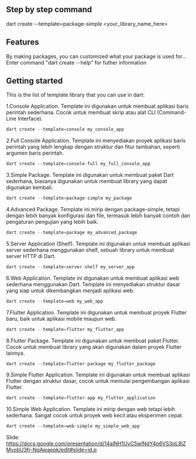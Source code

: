 <!-- 
This README describes the package. If you publish this package to pub.dev,
this README's contents appear on the landing page for your package.

For information about how to write a good package README, see the guide for
[writing package pages](https://dart.dev/guides/libraries/writing-package-pages). 

For general information about developing packages, see the Dart guide for
[creating packages](https://dart.dev/guides/libraries/create-library-packages)
and the Flutter guide for
[developing packages and plugins](https://flutter.dev/developing-packages). 
--> 

## Step by step command

dart create --template=package-simple <your_library_name_here> 

## Features 

By making packages, you can customized what your package is used for... Enter command "dart create --help" for futher information

## Getting started

This is the list of template library that you can use in dart:

1.Console Application.
Template ini digunakan untuk membuat aplikasi baris perintah sederhana. Cocok untuk membuat skrip atau alat CLI (Command-Line Interface).

```dart
dart create --template=console my_console_app
```

2.Full Console Application.
Template ini menyediakan proyek aplikasi baris perintah yang lebih lengkap dengan struktur dan fitur tambahan, seperti argumen baris perintah.

```dart
dart create --template=console-full my_full_console_app
```

3.Simple Package.
Template ini digunakan untuk membuat paket Dart sederhana, biasanya digunakan untuk membuat library yang dapat digunakan kembali.

```dart
dart create --template=package-simple my_package
```

4.Advanced Package.
Template ini mirip dengan package-simple, tetapi dengan lebih banyak konfigurasi dan file, termasuk lebih banyak contoh dan pengaturan pengujian yang lebih baik.

```dart
dart create --template=package my_advanced_package
```

5.Server Application (Shelf).
Template ini digunakan untuk membuat aplikasi server sederhana menggunakan shelf, sebuah library untuk membuat server HTTP di Dart.

```dart
dart create --template=server-shelf my_server_app
```

6.Web Application.
Template ini digunakan untuk membuat aplikasi web sederhana menggunakan Dart. Template ini menyediakan struktur dasar yang siap untuk dikembangkan menjadi aplikasi web.

```dart
dart create --template=web my_web_app
```

7.Flutter Application.
Template ini digunakan untuk membuat proyek Flutter baru, baik untuk aplikasi mobile maupun web.

```dart
dart create --template=flutter my_flutter_app
```

8.Flutter Package.
Template ini digunakan untuk membuat paket Flutter. Cocok untuk membuat library yang akan digunakan dalam proyek Flutter lainnya.

```dart
dart create --template=flutter-package my_flutter_package
```

9.Simple Flutter Application.
Template ini digunakan untuk membuat aplikasi Flutter dengan struktur dasar, cocok untuk memulai pengembangan aplikasi Flutter.

```dart
dart create --template=flutter-app my_flutter_application
```

10.Simple Web Application.
Template ini mirip dengan web tetapi lebih sederhana. Sangat cocok untuk proyek web kecil atau eksperimen cepat.

```dart
dart create --template=web-simple my_simple_web_app
```
Slide: 
https://docs.google.com/presentation/d/14alNH1UvC5wlNdY4p6VS3pL8lZMvobU3fr-NqAwaepk/edit#slide=id.p



